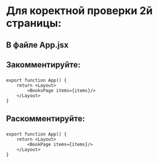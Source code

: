 # Для коректной проверки 2й страницы:

## В файле App.jsx

## Закомментируйте:

### 
    export function App() {
        return <Layout>
            <BooksPage items={items}/>
        </Layout>
    }

## Раскомментируйте:

### 
    export function App() {
        return <Layout>
            <BookPage items={items}/>
        </Layout>
    }